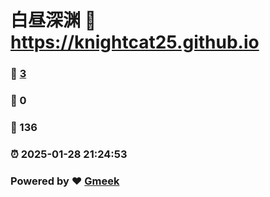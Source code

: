 # 白昼深渊 :link: https://knightcat25.github.io 
### :page_facing_up: [3](https://knightcat25.github.io/tag.html) 
### :speech_balloon: 0 
### :hibiscus: 136 
### :alarm_clock: 2025-01-28 21:24:53 
### Powered by :heart: [Gmeek](https://github.com/Meekdai/Gmeek)
